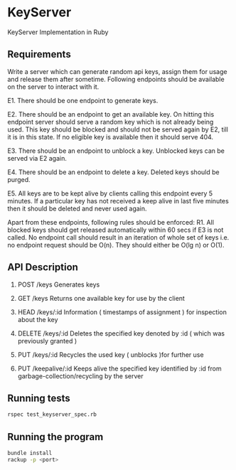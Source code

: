 # KeyServer
KeyServer Implementation in Ruby


## Requirements

Write a server which can generate random api keys, assign them for usage and release them after sometime. Following endpoints should be available on the server to interact with it.

E1. There should be one endpoint to generate keys.

E2. There should be an endpoint to get an available key. On hitting this endpoint server should serve a random key which is not already being used. This key should be blocked and should not be served again by E2, till it is in this state. If no eligible key is available then it should serve 404.

E3. There should be an endpoint to unblock a key. Unblocked keys can be served via E2 again.

E4. There should be an endpoint to delete a key. Deleted keys should be purged.

E5. All keys are to be kept alive by clients calling this endpoint every 5 minutes. If a particular key has not received a keep alive in last five minutes then it should be deleted and never used again. 

Apart from these endpoints, following rules should be enforced:
R1. All blocked keys should get released automatically within 60 secs if E3 is not called.
No endpoint call should result in an iteration of whole set of keys i.e. no endpoint request should be O(n). They should either be O(lg n) or O(1).


## API Description

1) POST /keys 
   Generates keys

2) GET /keys
   Returns one available key for use by the client
   
3) HEAD /keys/:id
   Information ( timestamps of assignment ) for inspection about the key

4) DELETE /keys/:id
   Deletes the specified key denoted by :id ( which was previously granted )

5) PUT /keys/:id
   Recycles the used key ( unblocks )for further use

6) PUT /keepalive/:id
   Keeps alive the specified key identified by :id from garbage-collection/recycling by the server
   
## Running tests
```bash
rspec test_keyserver_spec.rb
```
## Running the program
```bash
bundle install
rackup -p <port>
```
